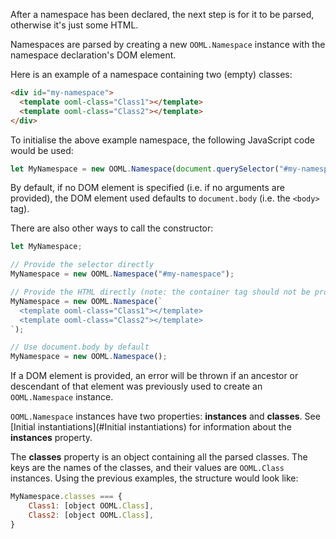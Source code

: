 After a namespace has been declared, the next step is for it to be parsed, otherwise it's just some HTML.

Namespaces are parsed by creating a new `OOML.Namespace` instance with the namespace declaration's DOM element.

Here is an example of a namespace containing two (empty) classes:

```html
<div id="my-namespace">
  <template ooml-class="Class1"></template>
  <template ooml-class="Class2"></template>
</div>
```

To initialise the above example namespace, the following JavaScript code would be used:

```javascript
let MyNamespace = new OOML.Namespace(document.querySelector("#my-namespace"));
```

By default, if no DOM element is specified (i.e. if no arguments are provided), the DOM element used defaults to `document.body` (i.e. the `<body>` tag).

There are also other ways to call the constructor:

```javascript
let MyNamespace;

// Provide the selector directly
MyNamespace = new OOML.Namespace("#my-namespace");

// Provide the HTML directly (note: the container tag should not be provided)
MyNamespace = new OOML.Namespace(`
  <template ooml-class="Class1"></template>
  <template ooml-class="Class2"></template>
`);

// Use document.body by default
MyNamespace = new OOML.Namespace();
```

If a DOM element is provided, an error will be thrown if an ancestor or descendant of that element was previously used to create an `OOML.Namespace` instance.

`OOML.Namespace` instances have two properties: **instances** and **classes**. See [Initial instantiations](#Initial instantiations) for information about the **instances** property.

The **classes** property is an object containing all the parsed classes. The keys are the names of the classes, and their values are `OOML.Class` instances. Using the previous examples, the structure would look like:

```javascript
MyNamespace.classes === {
    Class1: [object OOML.Class],
    Class2: [object OOML.Class],
}
```
